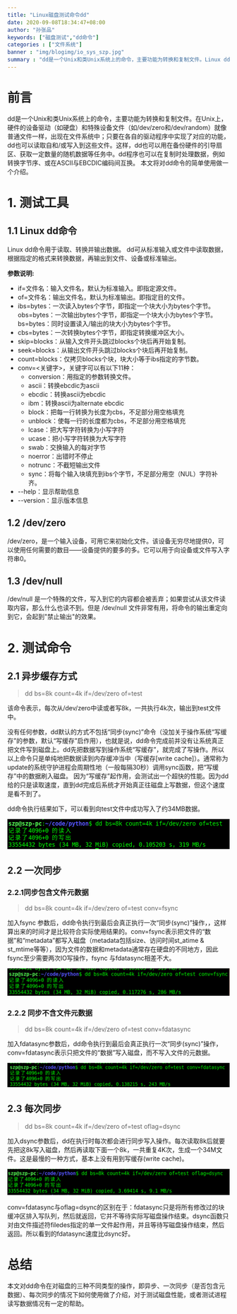 ```yaml
---
title: "Linux磁盘测试命令dd"
date: 2020-09-08T18:34:47+08:00
author: "孙张品"
keywords: ["磁盘测试","dd命令"]
categories : ["文件系统"]
banner : "img/blogimg/io_sys_szp.jpg"
summary : "dd是一个Unix和类Unix系统上的命令，主要功能为转换和复制文件。Linux dd命令用于读取、转换并输出数据。dd可从标准输入或文件中读取数据，根据指定的格式来转换数据，再输出到文件、设备或标准输出。"
---
```

# 前言
dd是一个Unix和类Unix系统上的命令，主要功能为转换和复制文件。在Unix上，硬件的设备驱动（如硬盘）和特殊设备文件（如/dev/zero和/dev/random）就像普通文件一样，出现在文件系统中；只要在各自的驱动程序中实现了对应的功能，dd也可以读取自和/或写入到这些文件。这样，dd也可以用在备份硬件的引导扇区、获取一定数量的随机数据等任务中。dd程序也可以在复制时处理数据，例如转换字节序、或在ASCII与EBCDIC编码间互换。
本文将对dd命令的简单使用做一个介绍。

# 1. 测试工具
## 1.1 Linux dd命令

Linux dd命令用于读取、转换并输出数据。
dd可从标准输入或文件中读取数据，根据指定的格式来转换数据，再输出到文件、设备或标准输出。


 __参数说明:__ 


- if=文件名：输入文件名，默认为标准输入。即指定源文件。
- of=文件名：输出文件名，默认为标准输出。即指定目的文件。
- ibs=bytes：一次读入bytes个字节，即指定一个块大小为bytes个字节。
obs=bytes：一次输出bytes个字节，即指定一个块大小为bytes个字节。
bs=bytes：同时设置读入/输出的块大小为bytes个字节。
- cbs=bytes：一次转换bytes个字节，即指定转换缓冲区大小。
- skip=blocks：从输入文件开头跳过blocks个块后再开始复制。
- seek=blocks：从输出文件开头跳过blocks个块后再开始复制。
- count=blocks：仅拷贝blocks个块，块大小等于ibs指定的字节数。
- conv=&lt;关键字&gt;，关键字可以有以下11种：
	- conversion：用指定的参数转换文件。
	- ascii：转换ebcdic为ascii
	- ebcdic：转换ascii为ebcdic
	- ibm：转换ascii为alternate ebcdic
	- block：把每一行转换为长度为cbs，不足部分用空格填充
	- unblock：使每一行的长度都为cbs，不足部分用空格填充
	- lcase：把大写字符转换为小写字符
	- ucase：把小写字符转换为大写字符
	- swab：交换输入的每对字节
	- noerror：出错时不停止
	- notrunc：不截短输出文件
	- sync：将每个输入块填充到ibs个字节，不足部分用空（NUL）字符补齐。
- --help：显示帮助信息
- --version：显示版本信息

## 1.2 /dev/zero

/dev/zero，是一个输入设备，可用它来初始化文件。该设备无穷尽地提供0，可以使用任何需要的数目——设备提供的要多的多。它可以用于向设备或文件写入字符串0。
## 1.3 /dev/null

/dev/null 是一个特殊的文件，写入到它的内容都会被丢弃；如果尝试从该文件读取内容，那么什么也读不到。但是 /dev/null 文件非常有用，将命令的输出重定向到它，会起到"禁止输出"的效果。

# 2. 测试命令
## 2.1 异步缓存方式
> dd bs=8k count=4k if=/dev/zero of=test

该命令表示，每次从/dev/zero中读或者写8k，一共执行4k次，输出到test文件中。

没有任何参数，dd默认的方式不包括“同步(sync)”命令（没加关于操作系统“写缓存”的参数，默认“写缓存”启作用），也就是说，dd命令完成前并没有让系统真正把文件写到磁盘上。dd先把数据写到操作系统“写缓存”，就完成了写操作。所以以上命令只是单纯地把数据读到内存缓冲当中（写缓存[write cache]）。通常称为update的系统守护进程会周期性地（一般每隔30秒）调用sync函数，把“写缓存”中的数据刷入磁盘。
因为“写缓存”起作用，会测试出一个超快的性能。因为dd给的只是读取速度，直到dd完成后系统才开始真正往磁盘上写数据，但这个速度是看不到了。

dd命令执行结果如下，可以看到向test文件中成功写入了约34MB数据。

![](img/2020-09-08-17-57-21.png)



## 2.2 一次同步
### 2.2.1同步包含文件元数据

> dd bs=8k count=4k if=/dev/zero of=test conv=fsync 

加入fsync 参数后，dd命令执行到最后会真正执行一次“同步(sync)”操作，，这样算出来的时间才是比较符合实际使用结果的。conv=fsync表示把文件的“数据”和“metadata”都写入磁盘（metadata包括size、访问时间st_atime &amp; st_mtime等等），因为文件的数据和metadata通常存在硬盘的不同地方，因此fsync至少需要两次IO写操作，fsync 与fdatasync相差不大。

![](img/2020-09-08-17-58-51.png)



### 2.2.2 同步不含文件元数据

> dd bs=8k count=4k if=/dev/zero of=test conv=fdatasync

加入fdatasync参数后，dd命令执行到最后会真正执行一次“同步(sync)”操作，conv=fdatasync表示只把文件的“数据”写入磁盘，而不写入文件的元数据。

![](img/2020-09-08-17-59-16.png)

## 2.3 每次同步

> dd bs=8k count=4k if=/dev/zero of=test oflag=dsync

加入dsync参数后，dd在执行时每次都会进行同步写入操作。每次读取8k后就要先把这8k写入磁盘，然后再读取下面一个8k，一共重复4K次，生成一个34M文件。这是最慢的一种方式，基本上没有用到写缓存(write cache)。

![](img/2020-09-08-17-59-36.png)

conv=fdatasync与oflag=dsync的区别在于：fdatasync只是将所有修改过的块缓冲区排入写队列，然后就返回，它并不等待实际写磁盘操作结束。dsync函数只对由文件描述符filedes指定的单一文件起作用，并且等待写磁盘操作结束，然后返回。所以看到的fdatasync速度比dsync好。

# 总结
本文对dd命令在对磁盘的三种不同类型的操作，即异步、一次同步（是否包含元数据）、每次同步的情况下如何使用做了介绍，对于测试磁盘性能，或者测试进程读写数据情况有一定的帮助。